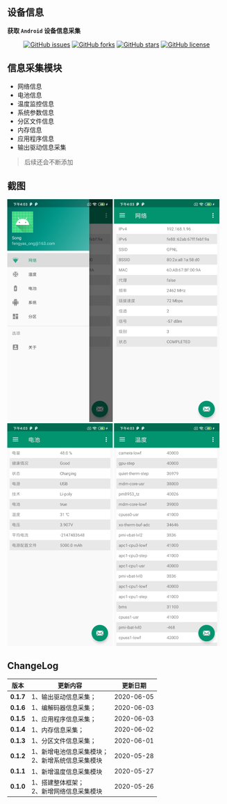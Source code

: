 ## 设备信息

**获取 `Android` 设备信息采集**

<div align="center">

[![GitHub issues](https://img.shields.io/github/issues/song-dev/device-info.svg)](https://github.com/song-dev/device-info/issues)
[![GitHub forks](https://img.shields.io/github/forks/song-dev/device-info.svg)](https://github.com/song-dev/device-info/network)
[![GitHub stars](https://img.shields.io/github/stars/song-dev/device-info.svg)](https://github.com/song-dev/device-info/stargazers)
[![GitHub license](https://img.shields.io/github/license/song-dev/device-info.svg)](http://www.apache.org/licenses/LICENSE-2.0)

</div>

## 信息采集模块
- 网络信息
- 电池信息
- 温度监控信息
- 系统参数信息
- 分区文件信息
- 内存信息
- 应用程序信息
- 输出驱动信息采集

> 后续还会不断添加

## 截图

<img src="./imgs/drawer.jpg" alt="drawer" style="zoom:50%;" />

<img src="./imgs/net.jpg" alt="net" style="zoom:50%;" />

<img src="./imgs/battery.jpg" alt="battery" style="zoom:50%;" />

<img src="./imgs/thermal.jpg" alt="system" style="zoom:50%;" />

## ChangeLog

版本 | 更新内容 | 更新日期
-----|-----|-----
**0.1.7** | 1、输出驱动信息采集； | 2020-06-05
**0.1.6** | 1、编解码器信息采集； | 2020-06-03
**0.1.5** | 1、应用程序信息采集； | 2020-06-03
**0.1.4** | 1、内存信息采集； | 2020-06-02
**0.1.3** | 1、分区文件信息采集； | 2020-06-01
**0.1.2** | 1、新增电池信息采集模块；<br>2、新增系统信息采集模块 | 2020-05-28
**0.1.1** | 1、新增温度信息采集模块 | 2020-05-27
**0.1.0** | 1、搭建整体框架；<br>2、新增网络信息采集模块 | 2020-05-26